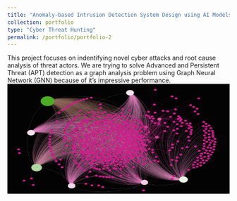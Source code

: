 ```yaml
---
title: "Anomaly-based Intrusion Detection System Design using AI Models"
collection: portfolio
type: "Cyber Threat Hunting"
permalink: /portfolio/portfolio-2
---
```


This project focuses on indentifying novel cyber attacks and root cause analysis of threat actors. We are trying to solve Advanced and Persistent Threat (APT) detection as a graph analysis problem using Graph Neural Network (GNN) because of it’s impressive performance. 
<img src='/images/Capture6.PNG' width = "550" height = "250">
